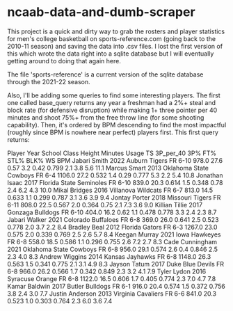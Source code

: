 # ncaab-data-and-dumb-scraper

This project is a quick and dirty way to grab the rosters and player statistics for men's college basketball on sports-reference.com (going back to the 2010-11 season) and saving the data into .csv files. I lost the first version of this which wrote the data right into a sqlite database but I will eventually getting around to doing that again here.

The file 'sports-reference' is a current version of the sqlite database through the 2021-22 season.

Also, I'll be adding some queries to find some interesting players. The first one called base_query returns any year a freshman had a 2%+ steal and block rate (for defensive disruption) while making 1+ three pointer per 40 minutes and shoot 75%+ from the free throw line (for some shooting capability). Then, it's ordered by BPM descending to find the most impactful (roughly since BPM is nowhere near perfect) players first. This first query returns:

Player Year School Class Height Minutes Usage TS 3P_per_40 3P% FT% STL% BLK% WS BPM
Jabari Smith	2022	Auburn Tigers	FR	6-10	978.0	27.6	0.57	3.2	0.42	0.799	2.1	3.8	5.6	11.1
Marcus Smart	2013	Oklahoma State Cowboys	FR	6-4	1106.0	27.2	0.532	1.4	0.29	0.777	5.3	2.2	5.4	10.8
Jonathan Isaac	2017	Florida State Seminoles	FR	6-10	839.0	20.3	0.614	1.5	0.348	0.78	2.4	6.2	4.3	10.0
Mikal Bridges	2016	Villanova Wildcats	FR	6-7	813.0	14.5	0.633	1.1	0.299	0.787	3.1	3.6	3.9	9.4
Jontay Porter	2018	Missouri Tigers	FR	6-11	808.0	22.5	0.567	2.0	0.364	0.75	2.1	7.3	3.6	9.0
Killian Tillie	2017	Gonzaga Bulldogs	FR	6-10	404.0	16.2	0.62	1.1	0.478	0.778	3.3	2.4	2.3	8.7
Jabari Walker	2021	Colorado Buffaloes	FR	6-8	369.0	26.0	0.641	2.5	0.523	0.778	2.0	3.7	2.2	8.4
Bradley Beal	2012	Florida Gators	FR	6-3	1267.0	23.0	0.575	2.0	0.339	0.769	2.5	2.6	5.7	8.4
Keegan Murray	2021	Iowa Hawkeyes	FR	6-8	558.0	18.5	0.586	1.1	0.296	0.755	2.6	7.2	2.7	8.3
Cade Cunningham	2021	Oklahoma State Cowboys	FR	6-8	956.0	29.1	0.574	2.6	0.4	0.846	2.5	2.3	4.0	8.3
Andrew Wiggins	2014	Kansas Jayhawks	FR	6-8	1148.0	26.3	0.563	1.5	0.341	0.775	2.1	3.1	4.9	8.3
Jayson Tatum	2017	Duke Blue Devils	FR	6-8	966.0	26.2	0.566	1.7	0.342	0.849	2.3	3.2	4.1	7.9
Tyler Lydon	2016	Syracuse Orange	FR	6-8	1122.0	16.5	0.606	1.7	0.405	0.774	2.3	7.0	4.7	7.8
Kamar Baldwin	2017	Butler Bulldogs	FR	6-1	916.0	20.4	0.574	1.5	0.372	0.756	3.8	2.4	3.0	7.7
Justin Anderson	2013	Virginia Cavaliers	FR	6-6	841.0	20.3	0.523	1.0	0.303	0.764	2.3	6.0	3.6	7.4
